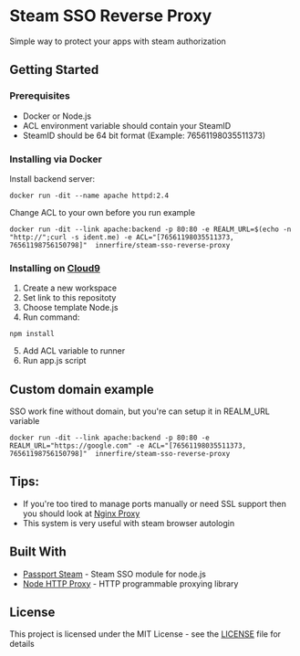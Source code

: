 # Steam SSO Reverse Proxy
Simple way to protect your apps with steam authorization

## Getting Started
### Prerequisites

  * Docker or Node.js
  * ACL environment variable should contain your SteamID
  * SteamID should be 64 bit format (Example: 76561198035511373)

### Installing via Docker

Install backend server:

```
docker run -dit --name apache httpd:2.4
```

Change ACL to your own before you run example

```
docker run -dit --link apache:backend -p 80:80 -e REALM_URL=$(echo -n "http://";curl -s ident.me) -e ACL="[76561198035511373, 76561198756150798]"  innerfire/steam-sso-reverse-proxy
```

### Installing on [Cloud9](https://c9.io)
1. Create a new workspace
2. Set link to this repositoty
3. Choose template Node.js
4. Run command:
```
npm install
```
5. Add ACL variable to runner
6. Run app.js script

## Custom domain example
SSO work fine without domain, but you're can setup it in REALM_URL variable

```
docker run -dit --link apache:backend -p 80:80 -e REALM_URL="https://google.com" -e ACL="[76561198035511373, 76561198756150798]"  innerfire/steam-sso-reverse-proxy
```
## Tips:
* If you're too tired to manage ports manually or need SSL support then you should look at [Nginx Proxy](https://github.com/jwilder/nginx-proxy)
* This system is very useful with steam browser autologin

## Built With

* [Passport Steam](https://github.com/liamcurry/passport-steam) - Steam SSO module for node.js
* [Node HTTP Proxy](https://github.com/nodejitsu/node-http-proxy) - HTTP programmable proxying library

## License

This project is licensed under the MIT License - see the [LICENSE](https://github.com/oxplayru/steam-sso-reverse-proxy/blob/master/LICENSE) file for details
